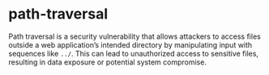 # path-traversal
Path traversal is a security vulnerability that allows attackers to access files outside a web application’s intended directory by manipulating input with sequences like `../`. This can lead to unauthorized access to sensitive files, resulting in data exposure or potential system compromise.
